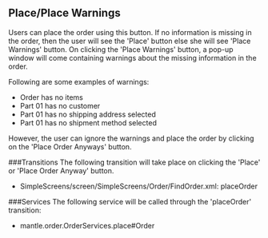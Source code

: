 ## Place/Place Warnings
Users can place the order using this button. If no information is missing in the order, then the user will see the 'Place' button else she will see 'Place Warnings' button.
On clicking the 'Place Warnings' button, a pop-up window will come containing warnings about the missing information in the order.

Following are some examples of warnings:

- Order has no items
- Part 01 has no customer
- Part 01 has no shipping address selected
- Part 01 has no shipment method selected

However, the user can ignore the warnings and place the order by clicking on the 'Place Order Anyways' button.

###Transitions
The following transition will take place on clicking the 'Place' or 'Place Order Anyway' button.
- SimpleScreens/screen/SimpleScreens/Order/FindOrder.xml: placeOrder

###Services
The following service will be called through the 'placeOrder' transition:
- mantle.order.OrderServices.place#Order
